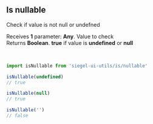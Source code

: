## Is nullable

Check if value is not null or undefned<br />

Receives **1** parameter: **Any**. Value to check<br />
Returns **Boolean**. **true** if value is **undefined** or **null**

<br />

```js
import isNullable from 'siegel-ui-utils/is/nullable'

isNullable(undefined)
// true

isNullable(null)
// true

isNullable('')
// false
```